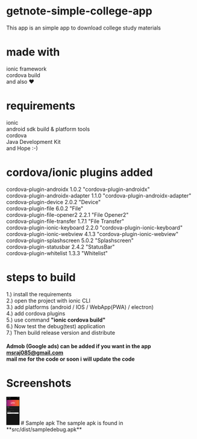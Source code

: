 # getnote-simple-college-app
This app is an simple app to download college study materials

# made with
ionic framework<br>
cordova build<br>
and also :heart:

# requirements
ionic<br>android sdk build & platform tools<br>cordova<br>Java Development Kit<br>and Hope :-)

# cordova/ionic plugins added
cordova-plugin-androidx 1.0.2 "cordova-plugin-androidx"<br>
cordova-plugin-androidx-adapter 1.1.0 "cordova-plugin-androidx-adapter"<br>
cordova-plugin-device 2.0.2 "Device"<br>
cordova-plugin-file 6.0.2 "File"<br>
cordova-plugin-file-opener2 2.2.1 "File Opener2"<br>
cordova-plugin-file-transfer 1.7.1 "File Transfer"<br>
cordova-plugin-ionic-keyboard 2.2.0 "cordova-plugin-ionic-keyboard"<br>
cordova-plugin-ionic-webview 4.1.3 "cordova-plugin-ionic-webview"<br>
cordova-plugin-splashscreen 5.0.2 "Splashscreen"<br>
cordova-plugin-statusbar 2.4.2 "StatusBar"<br>
cordova-plugin-whitelist 1.3.3 "Whitelist"<br>

# steps to build
1.) install the requirements<br>
2.) open the project with ionic CLI<br>
3.) add platforms (android / IOS / WebApp(PWA) / electron)<br>
4.) add cordova plugins<br>
5.) use command <b>"ionic cordova build"</b><br>
6.) Now test the debug(test) application<br>
7.) Then build release version and distribute<br>

#### Admob (Google ads) can be added if you want in the app <br> msraj085@gmail.com <br> mail me for the code or soon i will update the code<br>

# Screenshots
<img src="aa.jpg" height="75">
# Sample apk
The sample apk is found in **src/dist/sampledebug.apk**
